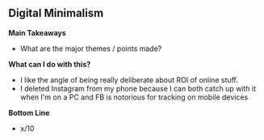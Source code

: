 
## Digital Minimalism

**Main Takeaways**
- What are the major themes / points made?

**What can I do with this?**
- I like the angle of being really deliberate about ROI of online stuff.
- I deleted Instagram from my phone because I can both catch up with it when I'm on a PC and FB is notorious for tracking on mobile devices 

**Bottom Line**
- x/10
<!--stackedit_data:
eyJoaXN0b3J5IjpbMTMyNDc4NzQ0MiwxNzY4MTc5NDg1XX0=
-->